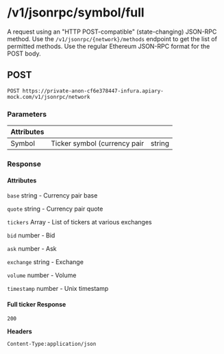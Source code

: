 # /v1/jsonrpc/symbol/full

A request using an "HTTP POST-compatible" (state-changing) JSON-RPC method. Use the `/v1/jsonrpc/{network}/methods` endpoint to get the list of permitted methods. Use the regular Ethereum JSON-RPC format for the POST body.

## POST

`POST https://private-anon-cf6e378447-infura.apiary-mock.com/v1/jsonrpc/network`

### Parameters

| Attributes |                              |        |
|------------|------------------------------|--------|
| Symbol     | Ticker symbol (currency pair | string |

### Response

#### Attributes

`base` string - Currency pair base

`quote` string - Currency pair quote

`tickers` Array - List of tickers at various exchanges

`bid` number - Bid

`ask` number - Ask

`exchange` string - Exchange

`volume` number - Volume

`timestamp` number - Unix timestamp

#### Full ticker Response

`200`

**Headers**

`Content-Type:application/json`
